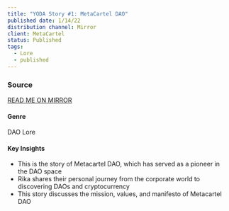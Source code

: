 ```yaml
---
title: "YODA Story #1: MetaCartel DAO"
published date: 1/14/22
distribution channel: Mirror
client: MetaCartel
status: Published
tags:
  - Lore
  - published
---
```

### Source

[READ ME ON MIRROR](https://mirror.xyz/rikasukenik.eth/ypr4aOWQIJqyvY3vxNgWk9YMfysXOzd62bPPLexY2Mg)
#### Genre

DAO Lore

#### Key Insights

- This is the story of Metacartel DAO, which has served as a pioneer in the DAO space
- Rika shares their personal journey from the corporate world to discovering DAOs and cryptocurrency
- This story discusses the mission, values, and manifesto of Metacartel DAO